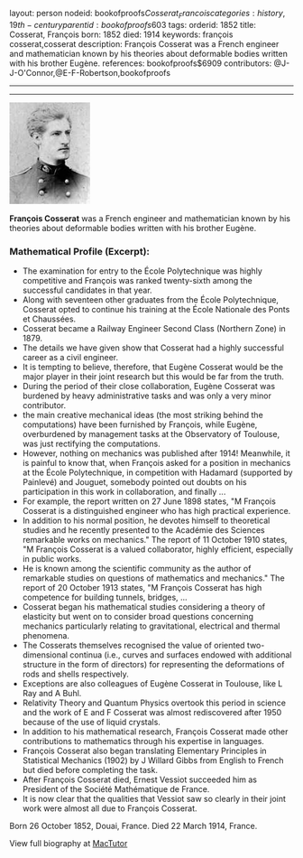 layout: person
nodeid: bookofproofs$Cosserat_Francois
categories: history,19th-century
parentid: bookofproofs$603
tags: 
orderid: 1852
title: Cosserat, François
born: 1852
died: 1914
keywords: françois cosserat,cosserat
description: François Cosserat was a French engineer and mathematician known by his theories about deformable bodies written with his brother Eugène.
references: bookofproofs$6909
contributors: @J-J-O'Connor,@E-F-Robertson,bookofproofs

---



---

![Cosserat_Francois.jpg](https://github.com/bookofproofs/bookofproofs.github.io/blob/main/_sources/_assets/images/portraits/Cosserat_Francois.jpg?raw=true)

**François Cosserat**  was a French engineer and mathematician known by his theories about deformable bodies written with his brother Eugène.

### Mathematical Profile (Excerpt):
* The examination for entry to the École Polytechnique was highly competitive and François was ranked twenty-sixth among the successful candidates in that year.
* Along with seventeen other graduates from the École Polytechnique, Cosserat opted to continue his training at the École Nationale des Ponts et Chaussées.
* Cosserat became a Railway Engineer Second Class (Northern Zone) in 1879.
* The details we have given show that Cosserat had a highly successful career as a civil engineer.
* It is tempting to believe, therefore, that Eugène Cosserat would be the major player in their joint research but this would be far from the truth.
* During the period of their close collaboration, Eugène Cosserat was burdened by heavy administrative tasks and was only a very minor contributor.
* the main creative mechanical ideas (the most striking behind the computations) have been furnished by François, while Eugène, overburdened by management tasks at the Observatory of Toulouse, was just rectifying the computations.
* However, nothing on mechanics was published after 1914! Meanwhile, it is painful to know that, when François asked for a position in mechanics at the École Polytechnique, in competition with Hadamard (supported by Painlevé) and Jouguet, somebody pointed out doubts on his participation in this work in collaboration, and finally ...
* For example, the report written on 27 June 1898 states, "M François Cosserat is a distinguished engineer who has high practical experience.
* In addition to his normal position, he devotes himself to theoretical studies and he recently presented to the Académie des Sciences remarkable works on mechanics." The report of 11 October 1910 states, "M François Cosserat is a valued collaborator, highly efficient, especially in public works.
* He is known among the scientific community as the author of remarkable studies on questions of mathematics and mechanics." The report of 20 October 1913 states, "M François Cosserat has high competence for building tunnels, bridges, ...
* Cosserat began his mathematical studies considering a theory of elasticity but went on to consider broad questions concerning mechanics particularly relating to gravitational, electrical and thermal phenomena.
* The Cosserats themselves recognised the value of oriented two-dimensional continua (i.e., curves and surfaces endowed with additional structure in the form of directors) for representing the deformations of rods and shells respectively.
* Exceptions are also colleagues of Eugène Cosserat in Toulouse, like L Ray and A Buhl.
* Relativity Theory and Quantum Physics overtook this period in science and the work of E and F Cosserat was almost rediscovered after 1950 because of the use of liquid crystals.
* In addition to his mathematical research, François Cosserat made other contributions to mathematics through his expertise in languages.
* François Cosserat also began translating Elementary Principles in Statistical Mechanics (1902) by J Willard Gibbs from English to French but died before completing the task.
* After François Cosserat died, Ernest Vessiot succeeded him as President of the Société Mathématique de France.
* It is now clear that the qualities that Vessiot saw so clearly in their joint work were almost all due to François Cosserat.

Born 26 October 1852, Douai, France. Died 22 March 1914, France.

View full biography at [MacTutor](https://mathshistory.st-andrews.ac.uk/Biographies/Cosserat_Francois/)
